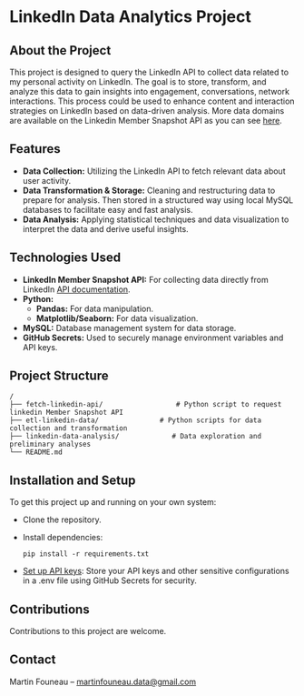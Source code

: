 # LinkedIn Data Analytics Project

## About the Project

This project is designed to query the LinkedIn API to collect data related to my personal activity on LinkedIn. The goal is to store, transform, and analyze this data to gain insights into engagement, conversations, network interactions. This process could be used to enhance content and interaction strategies on LinkedIn based on data-driven analysis. 
More data domains are available on the Linkedin Member Snapshot API as you can see [here](https://learn.microsoft.com/en-us/linkedin/dma/member-data-portability/shared/snapshot-domain).

## Features

- **Data Collection:** Utilizing the LinkedIn API to fetch relevant data about user activity.
- **Data Transformation & Storage:** Cleaning and restructuring data to prepare for analysis. Then stored in a structured way using local MySQL databases to facilitate easy and fast analysis.
- **Data Analysis:** Applying statistical techniques and data visualization to interpret the data and derive useful insights.

## Technologies Used

- **LinkedIn Member Snapshot API:** For collecting data directly from LinkedIn [API documentation](https://learn.microsoft.com/en-us/linkedin/dma/member-data-portability/member-data-portability-member/).
- **Python:** 
  - **Pandas:** For data manipulation.
  - **Matplotlib/Seaborn:** For data visualization.
- **MySQL:** Database management system for data storage.
- **GitHub Secrets:** Used to securely manage environment variables and API keys.

## Project Structure

```plaintext
/
├── fetch-linkedin-api/                  # Python script to request linkedin Member Snapshot API
├── etl-linkedin-data/               # Python scripts for data collection and transformation
├── linkedin-data-analysis/             # Data exploration and preliminary analyses
└── README.md
```

## Installation and Setup

To get this project up and running on your own system:

- Clone the repository.

- Install dependencies:

    ```pip install -r requirements.txt```

- [Set up API keys](https://learn.microsoft.com/en-us/linkedin/dma/member-data-portability/member-data-portability-member/): Store your API keys and other sensitive configurations in a .env file using GitHub Secrets for security.


## Contributions
Contributions to this project are welcome.

## Contact
Martin Founeau – martinfouneau.data@gmail.com